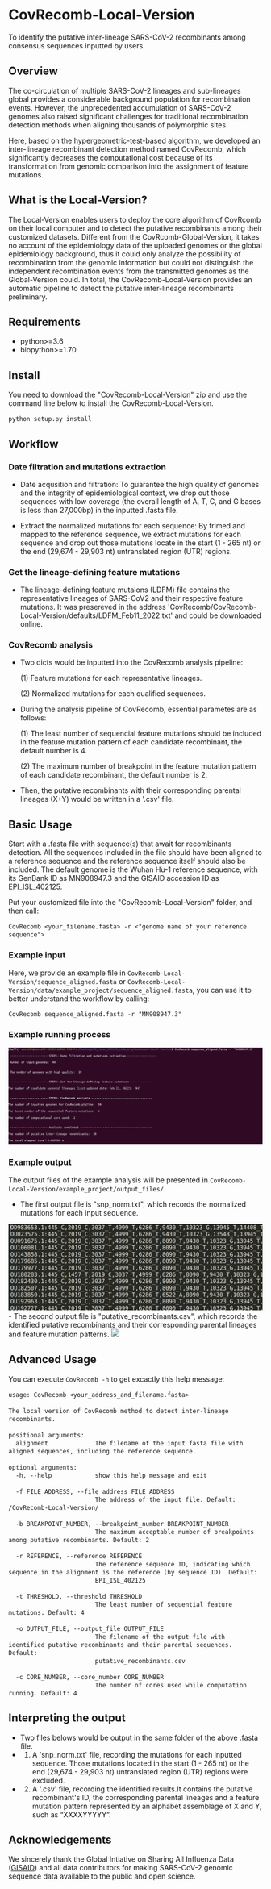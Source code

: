 # CovRecomb-Local-Version
To identify the putative inter-lineage SARS-CoV-2 recombinants among consensus sequences inputted by users.

## Overview
The co-circulation of multiple SARS-CoV-2 lineages and sub-lineages global provides a considerable background population for recombination events. However, the unprecedented accumulation of SARS-CoV-2 genomes also raised significant challenges for traditional recombination detection methods when aligning thousands of polymorphic sites.

Here, based on the hypergeometric-test-based algorithm, we developed an inter-lineage recombinant detection method named CovRecomb, which significantly decreases the computational cost because of its transformation from genomic comparison into the assignment of feature mutations.


## What is the Local-Version?
The Local-Version enables users to deploy the core algorithm of CovRcomb on their local computer and to detect the putative recombinants among their customized datasets. Different from the CovRcomb-Global-Version, it takes no account of the epidemiology data of the uploaded genomes or the global epidemiology background, thus it could only analyze the possibility of recombination from the genomic information but could not distinguish the independent recombination events from the transmitted genomes as the Global-Version could. In total, the CovRecomb-Local-Version provides an automatic pipeline to detect the putative inter-lineage recombinants preliminary.


## Requirements
  - python>=3.6
  - biopython>=1.70


## Install 
You need to download the "CovRecomb-Local-Version" zip and use the command line below to install the CovRecomb-Local-Version.

```
python setup.py install
```

## Workflow

### Date filtration and mutations extraction

- Date acqusition and filtration: To guarantee the high quality of genomes and the integrity of epidemiological context, we drop out those sequences with low coverage (the overall length of A, T, C, and G bases is less than 27,000bp) in the inputted .fasta file.

- Extract the normalized mutations for each sequence: By trimed and mapped to the reference sequence, we extract mutations for each sequence and drop out those mutations locate in the start (1 - 265 nt) or the end (29,674 - 29,903 nt) untranslated region (UTR) regions.

### Get the lineage-defining feature mutations

- The lineage-defining feature mutaions (LDFM) file contains the representative lineages of SARS-CoV2 and their respective feature mutations.
It was presereved in the address 'CovRecomb/CovRecomb-Local-Version/defaults/LDFM_Feb11_2022.txt' and could be downloaded online.

### CovRecomb analysis

- Two dicts would be inputted into the CovRecomb analysis pipeline:

    (1) Feature mutations for each representative lineages.

    (2) Normalized mutations for each qualified sequences.

- During the analysis pipeline of CovRecomb, essential parametes are as follows:

    (1) The least number of sequencial feature mutations should be included in the feature mutation pattern of each candidate recombinant, the default number is 4.

    (2) The maximum number of breakpoint in the feature mutation pattern of each candidate recombinant, the default number is 2.

- Then, the putative recombinants with their corresponding parental lineages (X+Y) would be written in a '.csv' file.


## Basic Usage
Start with a .fasta file with sequence(s) that await for recombinants detection. All the sequences included in the file should have been aligned to a reference sequence and the reference sequence itself should also be included. The default genome is the Wuhan Hu-1 reference sequence, with its GenBank ID as MN908947.3 and the GISAID accession ID as EPI_ISL_402125. 

Put your customized file into the  "CovRecomb-Local-Version" folder, and then call:
```
CovRecomb <your_filename.fasta> -r <"genome name of your reference sequence">
```

### Example input
Here, we provide an example file in ```CovRecomb-Local-Version/sequence_aligned.fasta``` or ```CovRecomb-Local-Version/data/example_project/sequence_aligned.fasta```, you can use it to better understand the workflow by calling:
```
CovRecomb sequence_aligned.fasta -r "MN908947.3"
```

### Example running process
<img src="img/running_process.png" />

### Example output
The output files of the example analysis will be presented in ```CovRecomb-Local-Version/example_project/output_files/```.
- The first output file is "snp_norm.txt", which records the normalized mutations for each input sequence.
<img src="img/snp_norm.png" />
- The second output file is "putative_recombinants.csv", which records the identified putative recombinants and their corresponding parental lineages and feature mutation patterns.
<img src="img/putative_recombinants.png.png" />


## Advanced Usage
You can execute ```CovRecomb -h``` to get excactly this help message:
```
usage: CovRecomb <your_address_and_filename.fasta>

The local version of CovRecomb method to detect inter-lineage recombinants.

positional arguments:
  alignment             The filename of the input fasta file with aligned sequences, including the reference sequence.

optional arguments:
  -h, --help            show this help message and exit

  -f FILE_ADDRESS, --file_address FILE_ADDRESS
                        The address of the input file. Default: /CovRecomb-Local-Version/

  -b BREAKPOINT_NUMBER, --breakpoint_number BREAKPOINT_NUMBER
                        The maximum acceptable number of breakpoints among putative recombinants. Default: 2

  -r REFERENCE, --reference REFERENCE
                        The reference sequence ID, indicating which sequence in the alignment is the reference (by sequence ID). Default:
                        EPI_ISL_402125

  -t THRESHOLD, --threshold THRESHOLD
                        The least number of sequential feature mutations. Default: 4

  -o OUTPUT_FILE, --output_file OUTPUT_FILE
                        The filename of the output file with identified putative recombinants and their parental sequences. Default:
                        putative_recombinants.csv
                        
  -c CORE_NUMBER, --core_number CORE_NUMBER
                        The number of cores used while computation running. Default: 4
```


## Interpreting the output
- Two files belows would be output in the same folder of the above .fasta file.
- 1. A 'snp_norm.txt' file, recording the mutations for each inputted sequence. Those mutations located in the start (1 - 265 nt) or the end (29,674 - 29,903 nt) untranslated region (UTR) regions were excluded.
- 2. A '.csv' file, recording the identified results.It contains the putative recombinant's ID, the corresponding parental lineages and a feature mutation pattern represented by an alphabet assemblage of X and Y, such as “XXXXYYYYY”.


## Acknowledgements
We sincerely thank the Global Intiative on Sharing All Influenza Data ([GISAID](https://www.gisaid.org/)) and all data contributors for making SARS-CoV-2 genomic sequence data available to the public and open science.